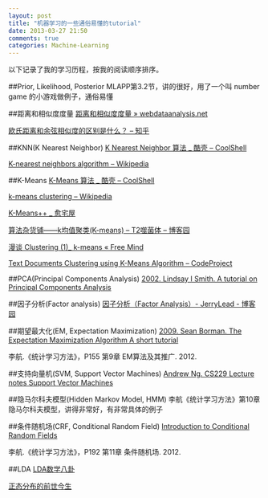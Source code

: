 ```yaml
---
layout: post
title: "机器学习的一些通俗易懂的tutorial"
date: 2013-03-27 21:50
comments: true
categories: Machine-Learning
---
```

以下记录了我的学习历程，按我的阅读顺序排序。

##Prior, Likelihood, Posterior
MLAPP第3.2节，讲的很好，用了一个叫 number game 的小游戏做例子，通俗易懂

##距离和相似度度量
[距离和相似度度量 » webdataanalysis.net](http://webdataanalysis.net/reference-and-source/distance-and-similarity/)

[欧氏距离和余弦相似度的区别是什么？ – 知乎](http://www.zhihu.com/question/19640394)

##KNN(K Nearest Neighbor)
[K Nearest Neighbor 算法 _ 酷壳 – CoolShell](http://coolshell.cn/articles/8052.html)

[K-nearest neighbors algorithm – Wikipedia](http://en.wikipedia.org/wiki/KNN)

##K-Means
[K-Means 算法 _ 酷壳 – CoolShell](http://coolshell.cn/articles/7779.html)

[k-means clustering – Wikipedia](http://en.wikipedia.org/wiki/K-means)

[K-Means++ _ 愈宅屋](http://kylen314.blog.com/2012/09/10/k-means/)

[算法杂货铺——k均值聚类(K-means) – T2噬菌体 – 博客园](http://www.cnblogs.com/leoo2sk/archive/2010/09/20/k-means.html)

[漫谈 Clustering (1)_ k-means « Free Mind](http://blog.pluskid.org/?p=17)

[Text Documents Clustering using K-Means Algorithm – CodeProject](http://www.codeproject.com/Articles/439890/Text-Documents-Clustering-using-K-Means-Algorithm)

<!-- more -->


##PCA(Principal Components Analysis)
[2002. Lindsay I Smith. A tutorial on Principal Components Analysis](http://www.ce.yildiz.edu.tr/personal/songul/file/1097/principal_components.pdf)

##因子分析(Factor analysis)
[因子分析（Factor Analysis）- JerryLead - 博客园](http://www.cnblogs.com/jerrylead/archive/2011/05/11/2043317.html)


##期望最大化(EM, Expectation Maximization)
[2009. Sean Borman. The Expectation Maximization Algorithm A short tutorial](http://www.seanborman.com/publications/EM_algorithm.pdf)

李航.《统计学习方法》，P155 第9章 EM算法及其推广. 2012.


##支持向量机(SVM, Support Vector Machines)
[Andrew Ng. CS229 Lecture notes Support Vector Machines](http://cs229.stanford.edu/notes/cs229-notes3.pdf)


##隐马尔科夫模型(Hidden Markov Model, HMM)
李航《统计学习方法》第10章 隐马尔科夫模型，讲得非常好，有非常具体的例子


##条件随机场(CRF, Conditional Random Field)
[Introduction to Conditional Random Fields](http://blog.echen.me/2012/01/03/introduction-to-conditional-random-fields/)

李航.《统计学习方法》，P192 第11章 条件随机场. 2012.

##LDA
[LDA数学八卦](http://vdisk.weibo.com/s/bjfcErv7QQc/1384745764)

[正态分布的前世今生](http://vdisk.weibo.com/s/aYEKfaE9OnRv)
